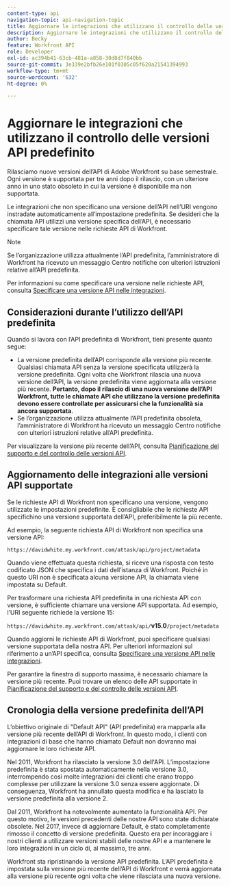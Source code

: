 ```yaml
---
content-type: api
navigation-topic: api-navigation-topic
title: Aggiornare le integrazioni che utilizzano il controllo delle versioni API predefinito
description: Aggiornare le integrazioni che utilizzano il controllo delle versioni API predefinito
author: Becky
feature: Workfront API
role: Developer
exl-id: ac394b41-63cb-481a-a858-30d8d7f840bb
source-git-commit: 3e339e2bfb26e101f0305c05f620a21541394993
workflow-type: tm+mt
source-wordcount: '632'
ht-degree: 0%

---
```


# Aggiornare le integrazioni che utilizzano il controllo delle versioni API predefinito

Rilasciamo nuove versioni dell’API di Adobe Workfront su base semestrale. Ogni versione è supportata per tre anni dopo il rilascio, con un ulteriore anno in uno stato obsoleto in cui la versione è disponibile ma non supportata.

Le integrazioni che non specificano una versione dell’API nell’URI vengono instradate automaticamente all’impostazione predefinita. Se desideri che la chiamata API utilizzi una versione specifica dell’API, è necessario specificare tale versione nelle richieste API di Workfront.

>[!NOTE]
>
>Se l’organizzazione utilizza attualmente l’API predefinita, l’amministratore di Workfront ha ricevuto un messaggio Centro notifiche con ulteriori istruzioni relative all’API predefinita.

Per informazioni su come specificare una versione nelle richieste API, consulta [Specificare una versione API nelle integrazioni](../../wf-api/api/specify-api-version-integrations.md).

## Considerazioni durante l’utilizzo dell’API predefinita

Quando si lavora con l’API predefinita di Workfront, tieni presente quanto segue:

* La versione predefinita dell’API corrisponde alla versione più recente. Qualsiasi chiamata API senza la versione specificata utilizzerà la versione predefinita. Ogni volta che Workfront rilascia una nuova versione dell’API, la versione predefinita viene aggiornata alla versione più recente. **Pertanto, dopo il rilascio di una nuova versione dell’API Workfront, tutte le chiamate API che utilizzano la versione predefinita devono essere controllate per assicurarsi che la funzionalità sia ancora supportata**.
* Se l’organizzazione utilizza attualmente l’API predefinita obsoleta, l’amministratore di Workfront ha ricevuto un messaggio Centro notifiche con ulteriori istruzioni relative all’API predefinita.

Per visualizzare la versione più recente dell’API, consulta [Pianificazione del supporto e del controllo delle versioni API](../../wf-api/api/api-version-support-schedule.md).

## Aggiornamento delle integrazioni alle versioni API supportate

Se le richieste API di Workfront non specificano una versione, vengono utilizzate le impostazioni predefinite. È consigliabile che le richieste API specifichino una versione supportata dell’API, preferibilmente la più recente.

Ad esempio, la seguente richiesta API di Workfront non specifica una versione API:

`https://davidwhite.my.workfront.com/attask/api/project/metadata`

Quando viene effettuata questa richiesta, si riceve una risposta con testo codificato JSON che specifica i dati dell’istanza di Workfront. Poiché in questo URI non è specificata alcuna versione API, la chiamata viene impostata su Default.

Per trasformare una richiesta API predefinita in una richiesta API con versione, è sufficiente chiamare una versione API supportata. Ad esempio, l’URI seguente richiede la versione 15:

`https://davidwhite.my.workfront.com/attask/api/`**v15.0**`/project/metadata`

Quando aggiorni le richieste API di Workfront, puoi specificare qualsiasi versione supportata della nostra API. Per ulteriori informazioni sul riferimento a un’API specifica, consulta [Specificare una versione API nelle integrazioni](../../wf-api/api/specify-api-version-integrations.md).

Per garantire la finestra di supporto massima, è necessario chiamare la versione più recente. Puoi trovare un elenco delle API supportate in [Pianificazione del supporto e del controllo delle versioni API](../../wf-api/api/api-version-support-schedule.md).

## Cronologia della versione predefinita dell’API

L’obiettivo originale di &quot;Default API&quot; (API predefinita) era mapparla alla versione più recente dell’API di Workfront. In questo modo, i clienti con integrazioni di base che hanno chiamato Default non dovranno mai aggiornare le loro richieste API.

Nel 2011, Workfront ha rilasciato la versione 3.0 dell&#39;API. L’impostazione predefinita è stata spostata automaticamente nella versione 3.0, interrompendo così molte integrazioni dei clienti che erano troppo complesse per utilizzare la versione 3.0 senza essere aggiornate. Di conseguenza, Workfront ha annullato questa modifica e ha lasciato la versione predefinita alla versione 2.

Dal 2011, Workfront ha notevolmente aumentato la funzionalità API. Per questo motivo, le versioni precedenti delle nostre API sono state dichiarate obsolete. Nel 2017, invece di aggiornare Default, è stato completamente rimosso il concetto di versione predefinita. Questo era per incoraggiare i nostri clienti a utilizzare versioni stabili delle nostre API e a mantenere le loro integrazioni in un ciclo di, al massimo, tre anni.

Workfront sta ripristinando la versione API predefinita. L’API predefinita è impostata sulla versione più recente dell’API di Workfront e verrà aggiornata alla versione più recente ogni volta che viene rilasciata una nuova versione.

